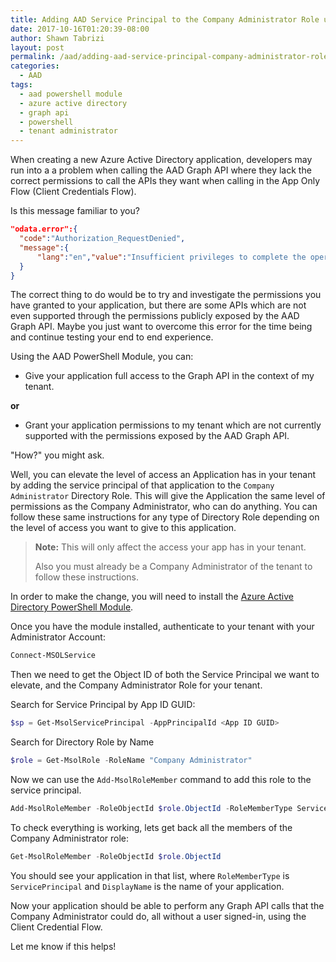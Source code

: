 ```yaml
---
title: Adding AAD Service Principal to the Company Administrator Role using the AAD PowerShell Module
date: 2017-10-16T01:20:39-08:00
author: Shawn Tabrizi
layout: post
permalink: /aad/adding-aad-service-principal-company-administrator-role-using-aad-powershell-module/
categories:
  - AAD
tags:
  - aad powershell module
  - azure active directory
  - graph api
  - powershell
  - tenant administrator
---
```


When creating a new Azure Active Directory application, developers may run into a a problem when calling the AAD Graph API where they lack the correct permissions to call the APIs they want when calling in the App Only Flow (Client Credentials Flow).

Is this message familiar to you?

```json
"odata.error":{
  "code":"Authorization_RequestDenied",
  "message":{
      "lang":"en","value":"Insufficient privileges to complete the operation."
  }
}
```

The correct thing to do would be to try and investigate the permissions you have granted to your application, but there are some APIs which are not even supported through the permissions publicly exposed by the AAD Graph API. Maybe you just want to overcome this error for the time being and continue testing your end to end experience.

Using the AAD PowerShell Module, you can:

* Give your application full access to the Graph API in the context of my tenant.

**or**

* Grant your application permissions to my tenant which are not currently supported with the permissions exposed by the AAD Graph API.

"How?" you might ask.

Well, you can elevate the level of access an Application has in your tenant by adding the service principal of that application to the `Company Administrator` Directory Role. This will give the Application the same level of permissions as the Company Administrator, who can do anything. You can follow these same instructions for any type of Directory Role depending on the level of access you want to give to this application.

> **Note:** This will only affect the access your app has in your tenant.
>
> Also you must already be a Company Administrator of the tenant to follow these instructions.

In order to make the change, you will need to install the [Azure Active Directory PowerShell Module](https://docs.microsoft.com/en-us/powershell/msonline/v1/azureactivedirectory).

Once you have the module installed, authenticate to your tenant with your Administrator Account:

```powershell
Connect-MSOLService
```

Then we need to get the Object ID of both the Service Principal we want to elevate, and the Company Administrator Role for your tenant.

Search for Service Principal by App ID GUID:

```powershell
$sp = Get-MsolServicePrincipal -AppPrincipalId <App ID GUID>
```

Search for Directory Role by Name

```powershell
$role = Get-MsolRole -RoleName "Company Administrator"
```

Now we can use the `Add-MsolRoleMember` command to add this role to the service principal.

```powershell
Add-MsolRoleMember -RoleObjectId $role.ObjectId -RoleMemberType ServicePrincipal -RoleMemberObjectId $sp.ObjectId
```

To check everything is working, lets get back all the members of the Company Administrator role:

```powershell
Get-MsolRoleMember -RoleObjectId $role.ObjectId
```

You should see your application in that list, where `RoleMemberType` is `ServicePrincipal` and `DisplayName` is the name of your application.

Now your application should be able to perform any Graph API calls that the Company Administrator could do, all without a user signed-in, using the Client Credential Flow.

Let me know if this helps!
